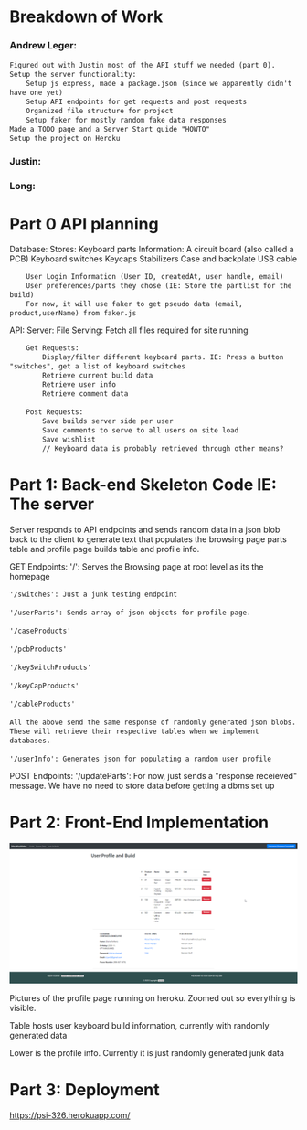 # Breakdown of Work
### Andrew Leger:
    Figured out with Justin most of the API stuff we needed (part 0).
    Setup the server functionality: 
        Setup js express, made a package.json (since we apparently didn't have one yet)
        Setup API endpoints for get requests and post requests
        Organized file structure for project
		Setup faker for mostly random fake data responses
    Made a TODO page and a Server Start guide "HOWTO"
	Setup the project on Heroku

### Justin:

### Long:

# Part 0 API planning


Database:
	Stores:
		Keyboard parts Information:
			A circuit board (also called a PCB)
			Keyboard switches
			Keycaps
			Stabilizers
			Case and backplate
			USB cable
		
		User Login Information (User ID, createdAt, user handle, email)
		User preferences/parts they chose (IE: Store the partlist for the build)
		For now, it will use faker to get pseudo data (email, product,userName) from faker.js
		

API:
	Server:
		File Serving:
			Fetch all files required for site running
			
		Get Requests:
			Display/filter different keyboard parts. IE: Press a button "switches", get a list of keyboard switches
			Retrieve current build data
			Retrieve user info
			Retrieve comment data

		Post Requests:
			Save builds server side per user
			Save comments to serve to all users on site load
			Save wishlist 
			// Keyboard data is probably retrieved through other means?

# Part 1: Back-end Skeleton Code IE: The server
Server responds to API endpoints and sends random data in a json blob back to the client to generate text that populates
the browsing page parts table and profile page builds table and profile info.

GET Endpoints:
	'/': Serves the Browsing page at root level as its the homepage

	'/switches': Just a junk testing endpoint
	
	'/userParts': Sends array of json objects for profile page. 

	'/caseProducts'

	'/pcbProducts'

	'/keySwitchProducts'

	'/keyCapProducts'

	'/cableProducts'

	All the above send the same response of randomly generated json blobs. These will retrieve their respective tables when we implement databases.

	'/userInfo': Generates json for populating a random user profile

POST Endpoints:
	'/updateParts': For now, just sends a "response receieved" message. We have no need to store data before getting a dbms set up
# Part 2: Front-End Implementation
![example image](images/m2_images/profile_page.png)

Pictures of the profile page running on heroku. Zoomed out so everything is visible.

Table hosts user keyboard build information, currently with randomly generated data

Lower is the profile info. Currently it is just randomly generated junk data
# Part 3: Deployment
https://psi-326.herokuapp.com/